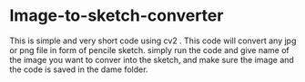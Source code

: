 # Image-to-sketch-converter
This is simple and very short code using cv2 .
This code will convert any jpg or png file in form of pencile sketch.
simply run the code and give name of the image you want to conver into the sketch,
and make sure the image and the code is saved in the dame folder.
